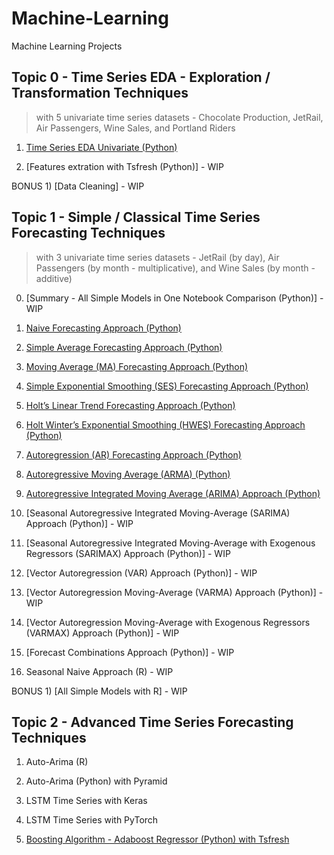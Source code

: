 # Machine-Learning
Machine Learning Projects

## Topic 0 - Time Series EDA - Exploration / Transformation Techniques
> with 5 univariate time series datasets - Chocolate Production, JetRail, Air Passengers, Wine Sales, and Portland Riders

1) [Time Series EDA Univariate (Python)](https://github.com/tristanga/Machine-Learning/blob/master/Time%20Series%20Forecasting/Exploratory%20Analysis.ipynb) 

2) [Features extration with Tsfresh (Python)] - WIP   

BONUS 1) [Data Cleaning] - WIP

## Topic 1 - Simple / Classical Time Series Forecasting Techniques
> with 3 univariate time series datasets - JetRail (by day), Air Passengers (by month - multiplicative), and Wine Sales (by month - additive) 

0) [Summary - All Simple Models in One Notebook Comparison (Python)] - WIP 

1) [Naive Forecasting Approach (Python)](https://github.com/tristanga/Machine-Learning/blob/master/Time%20Series%20Forecasting/Naive%20Approach.ipynb)

2) [Simple Average Forecasting Approach (Python)](https://github.com/tristanga/Machine-Learning/blob/master/Time%20Series%20Forecasting/Simple%20average.ipynb)
 
3) [Moving Average (MA) Forecasting Approach (Python)](https://github.com/tristanga/Machine-Learning/blob/master/Time%20Series%20Forecasting/Moving%20Average.ipynb) 

4) [Simple Exponential Smoothing (SES) Forecasting Approach (Python)](https://github.com/tristanga/Machine-Learning/blob/master/Time%20Series%20Forecasting/Simple%20Exponential%20Smoothing.ipynb)

5) [Holt’s Linear Trend Forecasting Approach (Python)](https://github.com/tristanga/Machine-Learning/blob/master/Time%20Series%20Forecasting/Holt%E2%80%99s%20Linear%20Trend.ipynb)

6) [Holt Winter’s Exponential Smoothing (HWES) Forecasting Approach (Python)](https://github.com/tristanga/Machine-Learning/blob/master/Time%20Series%20Forecasting/Holt-Winters.ipynb)

7) [Autoregression (AR) Forecasting Approach (Python)](https://github.com/tristanga/Machine-Learning/blob/master/Time%20Series%20Forecasting/Autoregression%20(AR).ipynb)

8) [Autoregressive Moving Average (ARMA) (Python)](https://github.com/tristanga/Machine-Learning/blob/master/Time%20Series%20Forecasting/Autoregressive%20Moving%20Average%20(ARMA)%20.ipynb) 

9) [Autoregressive Integrated Moving Average (ARIMA) Approach (Python)](https://github.com/tristanga/Machine-Learning/blob/master/Time%20Series%20Forecasting/Autoregressive%20Integrated%20Moving%20Average%20(ARIMA).ipynb)

10) [Seasonal Autoregressive Integrated Moving-Average (SARIMA) Approach (Python)] - WIP

11) [Seasonal Autoregressive Integrated Moving-Average with Exogenous Regressors (SARIMAX) Approach (Python)] - WIP

12) [Vector Autoregression (VAR) Approach (Python)] - WIP

13) [Vector Autoregression Moving-Average (VARMA) Approach (Python)] - WIP

14) [Vector Autoregression Moving-Average with Exogenous Regressors (VARMAX) Approach (Python)] - WIP

15) [Forecast Combinations Approach (Python)] - WIP

16) Seasonal Naive Approach (R) - WIP

BONUS 1) [All Simple Models with R] - WIP

## Topic 2 - Advanced Time Series Forecasting Techniques

1) Auto-Arima (R)

2) Auto-Arima (Python) with Pyramid

3) LSTM Time Series with Keras

4) LSTM Time Series with PyTorch

5) [Boosting Algorithm - Adaboost Regressor (Python) with Tsfresh](https://github.com/tristanga/Machine-Learning/blob/master/Time%20Series%20Forecasting/Adaboost%20Regressor.ipynb) 
